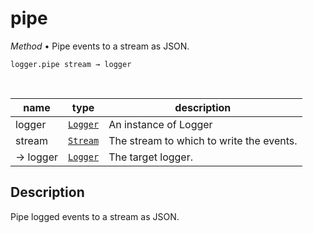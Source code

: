 # pipe

_Method_ &bull; Pipe events to a stream as JSON.

<pre><code>logger.pipe&nbsp;stream &rarr; logger</code></pre>
<br>

| name | type | description |
|------|------|-------------|
|logger|[`Logger`][Logger]|An instance of Logger|
|stream|[`Stream`][Stream]|The stream to which to write the events.|
|&rarr; logger|[`Logger`][Logger]|The target logger.|


## Description

Pipe logged events to a stream as JSON.


[Logger]: /reference/types/logger/index.md
[Stream]: #